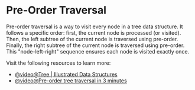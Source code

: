 # Pre-Order Traversal

Pre-order traversal is a way to visit every node in a tree data structure. It follows a specific order: first, the current node is processed (or visited). Then, the left subtree of the current node is traversed using pre-order. Finally, the right subtree of the current node is traversed using pre-order. This "node-left-right" sequence ensures each node is visited exactly once.

Visit the following resources to learn more:

- [@video@Tree | Illustrated Data Structures](https://www.youtube.com/watch?v=S2W3SXGPVyU)
- [@video@Pre-order tree traversal in 3 minutes](https://www.youtube.com/watch?v=1WxLM2hwL-U)